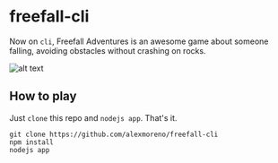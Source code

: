 # freefall-cli

Now on `cli`, Freefall Adventures is an awesome game about someone falling, avoiding obstacles without crashing on rocks.

![alt text](http://i.imgur.com/hUYA7Ro.gif "Freefall Adventures")



## How to play
Just `clone` this repo and `nodejs app`. That's it. 
```
git clone https://github.com/alexmoreno/freefall-cli
npm install
nodejs app
```